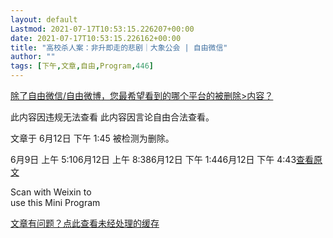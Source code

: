 ```yaml
---
layout: default
Lastmod: 2021-07-17T10:53:15.226207+00:00
date: 2021-07-17T10:53:15.226162+00:00
title: "高校杀人案：非升即走的悲剧｜大象公会 | 自由微信"
author: ""
tags: [下午,文章,自由,Program,446]
---
```


[除了自由微信/自由微博，您最希望看到的哪个平台的被删除>内容？](https://zh.surveymonkey.com/r/MHDCTMN)

此内容因违规无法查看 此内容因言论自由合法查看。

文章于 6月12日 下午 1:45 被检测为删除。

6月9日 上午 5:106月12日 上午 8:386月12日 下午 1:446月12日 下午 4:43[查看原文](https://mp.weixin.qq.com/s?__biz=MjM5NzQwNjcyMQ==&mid=2651052029&idx=1&sn=a349ab9dfd564ba2eba5a8cbcd8b5a05&chksm=bd2d06938a5a8f85da912bc35b4430f3c69b5ae4fe1bd04d8d79557e68b5350a281aedc10919)

 Scan with Weixin to  
use this Mini Program

[文章有问题？点此查看未经处理的缓存](?raw)

